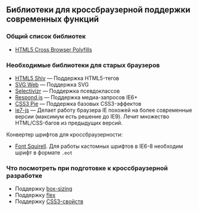 ## Библиотеки для кроссбраузерной поддержки современных функций

### Общий список библиотек

* [HTML5 Cross Browser Polyfills](https://github.com/Modernizr/Modernizr/wiki/HTML5-Cross-Browser-Polyfills)

### Необходимые библиотеки для старых браузеров

* [HTML5 Shiv](https://github.com/aFarkas/html5shiv/) — Поддержка HTML5-тегов
* [SVG Web](https://code.google.com/archive/p/svgweb/) — Поддержка SVG
* [Selectivizr](http://selectivizr.com/) — Поддержка псевдоклассов
* [Respond.js](https://github.com/scottjehl/Respond) — Поддержка медиа-запросов IE6+ 
* [CSS3 Pie](http://css3pie.com/) — Поддержка базовых CSS3-эффектов
* [ie7-js](https://code.google.com/archive/p/ie7-js/) — Делает работу браузера IE похожей на более современные версии (максимум есть решение до IE9). Лечит множество HTML/CSS-багов из предыдущих версий.

Конвертер шрифтов для кроссбраузерности:
* [Font Squirell](https://www.fontsquirrel.com/). Для работы кастомных шрифтов в IE6-8 необходим шрифт в формате `.eot`

### Что посмотреть при подготовке к кроссбраузерной разработке

* Поддержку [box-sizing](http://caniuse.com/#search=box-sizing)
* Поддержку [flex](http://caniuse.com/#search=flex)
* Поддержку [CSS3-свойств](http://caniuse.com/#search=CSS3)